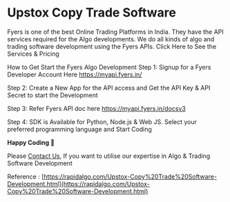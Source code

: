 Upstox Copy Trade Software
============================

Fyers is one of the best Online Trading Platforms in India. They have the API services required for the Algo developments. We do all kinds of algo and trading software development using the Fyers APIs.
Click Here to See the Services & Pricing

How to Get Start the Fyers Algo Development
Step 1: Signup for a Fyers Developer Account Here https://myapi.fyers.in/

Step 2: Create a New App for the API access and Get the API Key & API Secret to start the Development

Step 3: Refer Fyers API doc here https://myapi.fyers.in/docsv3

Step 4: SDK is Available for Python, Node.js & Web JS. Select your preferred programming language and Start Coding

__Happy Coding 🙂__
  
Please [Contact Us](https://rapidalgo.com/Upstox-Algo-Development.html), If you want to utilise our expertise in Algo & Trading Software Development

Reference : [https://rapidalgo.com/Upstox-Copy%20Trade%20Software-Development.html](https://rapidalgo.com/Upstox-Copy%20Trade%20Software-Development.html)
